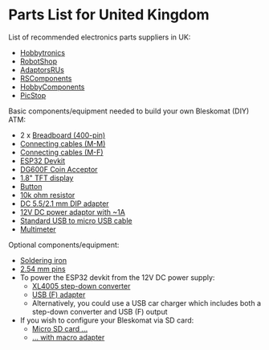 # Parts List for United Kingdom

List of recommended electronics parts suppliers in UK:
* [Hobbytronics](https://www.hobbytronics.co.uk/)
* [RobotShop](https://www.robotshop.com/uk/)
* [AdaptorsRUs](https://www.acadaptorsrus.co.uk/)
* [RSComponents](https://uk.rs-online.com/web/)
* [HobbyComponents](https://hobbycomponents.com/)
* [PicStop](https://www.picstop.co.uk/)

Basic components/equipment needed to build your own Bleskomat (DIY) ATM:
* 2 x [Breadboard (400-pin)](https://www.hobbytronics.co.uk/breadboard-400)
* [Connecting cables (M-M)](https://www.hobbytronics.co.uk/jumper-wires-mm-6in)
* [Connecting cables (M-F)](https://www.hobbytronics.co.uk/jumper-wires-mf-6in)
* [ESP32 Devkit](https://www.amazon.co.uk/AZDelivery-NodeMcu-CP2102-Development-including/dp/B071P98VTG/)
* [DG600F Coin Acceptor](https://www.robotshop.com/uk/programmable-coin-acceptor.html)
* [1.8" TFT display](https://www.amazon.co.uk/gp/product/B078J5TS2G/)
* [Button](https://www.hobbytronics.co.uk/tactile-button-assortment)
* [10k ohm resistor](https://www.robotshop.com/uk/resistor-10k-ohm-1-4-watt-pth-20pk.html)
* [DC 5.5/2.1 mm DIP adapter](https://www.amazon.co.uk/121AV-Power-Socket-Barrel-Connector-Black/dp/B07HY95H87/)
* [12V DC power adaptor with \~1A](https://www.acadaptorsrus.co.uk/12v-1a-1-amp-mains-ac-dc-adaptor-power-supply-for-yeskamo-cctv-system-uk-plug/)
* [Standard USB to micro USB cable](https://www.amazon.co.uk/5Plus-Micro-Adapter-Female-Black/dp/B09BCWN3KT/)
* [Multimeter](https://www.hobbytronics.co.uk/digital-multimeter-basic)

Optional components/equipment:
* [Soldering iron](https://www.amazon.co.uk/dp/B08T5RJFBC/)
* [2.54 mm pins](https://hobbycomponents.com/connectors/108-single-row-40-pin-254mm-pitch-pin-headers)
* To power the ESP32 devkit from the 12V DC power supply:
	* [XL4005 step-down converter](https://www.amazon.co.uk/DollaTek-XL4005-Adjustable-Module-Converter/dp/B081JNVVNY/)
	* [USB (F) adapter](https://www.amazon.co.uk/Breakout-Female-Socket-Adapter-Connector/dp/B07R9SMJKF/)
	* Alternatively, you could use a USB car charger which includes both a step-down converter and USB (F) output
* If you wish to configure your Bleskomat via SD card:
	* [Micro SD card ...](https://www.picstop.co.uk/microsd-sdhc/sandisk-ultra-micro-sdhc-memory-card-98mbs-class-10-for-android-16gb.html)
	* [... with macro adapter](https://www.picstop.co.uk/card-adapters/micro-sd-card-adapter.html)
